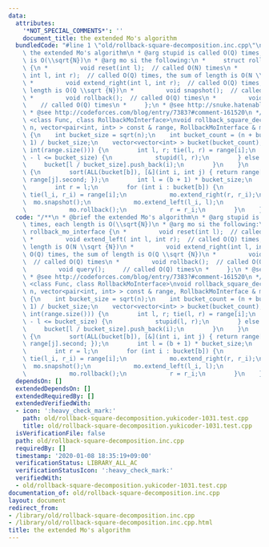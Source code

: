 ```yaml
---
data:
  attributes:
    '*NOT_SPECIAL_COMMENTS*': ''
    document_title: the extended Mo's algorithm
  bundledCode: "#line 1 \"old/rollback-square-decomposition.inc.cpp\"\n/**\n * @brief\
    \ the extended Mo's algorithm\n * @arg stupid is called O(Q) times, each length\
    \ is O(\\sqrt{N})\n * @arg mo si the following:\n *     struct rollback_mo_interface\
    \ {\n *         void reset(int l);  // called O(N) times\n *         void extend_left(\
    \ int l, int r);  // called O(Q) times, the sum of length is O(N \\sqrt {N})\n\
    \ *         void extend_right(int l, int r);  // called O(Q) times, the sum of\
    \ length is O(Q \\sqrt {N})\n *         void snapshot();  // called O(Q) times\n\
    \ *         void rollback();  // called O(Q) times\n *         void query(); \
    \    // called O(Q) times\n *     };\n * @see http://snuke.hatenablog.com/entry/2016/07/01/000000\n\
    \ * @see http://codeforces.com/blog/entry/7383?#comment-161520\n */\ntemplate\
    \ <class Func, class RollbackMoInterface>\nvoid rollback_square_decomposition(int\
    \ n, vector<pair<int, int> > const & range, RollbackMoInterface & mo, Func stupid)\
    \ {\n    int bucket_size = sqrt(n);\n    int bucket_count = (n + bucket_size -\
    \ 1) / bucket_size;\n    vector<vector<int> > bucket(bucket_count);\n    REP (i,\
    \ int(range.size())) {\n        int l, r; tie(l, r) = range[i];\n        if (r\
    \ - l <= bucket_size) {\n            stupid(l, r);\n        } else {\n       \
    \     bucket[l / bucket_size].push_back(i);\n        }\n    }\n    REP (b, bucket_count)\
    \ {\n        sort(ALL(bucket[b]), [&](int i, int j) { return range[i].second <\
    \ range[j].second; });\n        int l = (b + 1) * bucket_size;\n        mo.reset(l);\n\
    \        int r = l;\n        for (int i : bucket[b]) {\n            int l_i, r_i;\
    \ tie(l_i, r_i) = range[i];\n            mo.extend_right(r, r_i);\n          \
    \  mo.snapshot();\n            mo.extend_left(l_i, l);\n            mo.query();\n\
    \            mo.rollback();\n            r = r_i;\n        }\n    }\n}\n"
  code: "/**\n * @brief the extended Mo's algorithm\n * @arg stupid is called O(Q)\
    \ times, each length is O(\\sqrt{N})\n * @arg mo si the following:\n *     struct\
    \ rollback_mo_interface {\n *         void reset(int l);  // called O(N) times\n\
    \ *         void extend_left( int l, int r);  // called O(Q) times, the sum of\
    \ length is O(N \\sqrt {N})\n *         void extend_right(int l, int r);  // called\
    \ O(Q) times, the sum of length is O(Q \\sqrt {N})\n *         void snapshot();\
    \  // called O(Q) times\n *         void rollback();  // called O(Q) times\n *\
    \         void query();     // called O(Q) times\n *     };\n * @see http://snuke.hatenablog.com/entry/2016/07/01/000000\n\
    \ * @see http://codeforces.com/blog/entry/7383?#comment-161520\n */\ntemplate\
    \ <class Func, class RollbackMoInterface>\nvoid rollback_square_decomposition(int\
    \ n, vector<pair<int, int> > const & range, RollbackMoInterface & mo, Func stupid)\
    \ {\n    int bucket_size = sqrt(n);\n    int bucket_count = (n + bucket_size -\
    \ 1) / bucket_size;\n    vector<vector<int> > bucket(bucket_count);\n    REP (i,\
    \ int(range.size())) {\n        int l, r; tie(l, r) = range[i];\n        if (r\
    \ - l <= bucket_size) {\n            stupid(l, r);\n        } else {\n       \
    \     bucket[l / bucket_size].push_back(i);\n        }\n    }\n    REP (b, bucket_count)\
    \ {\n        sort(ALL(bucket[b]), [&](int i, int j) { return range[i].second <\
    \ range[j].second; });\n        int l = (b + 1) * bucket_size;\n        mo.reset(l);\n\
    \        int r = l;\n        for (int i : bucket[b]) {\n            int l_i, r_i;\
    \ tie(l_i, r_i) = range[i];\n            mo.extend_right(r, r_i);\n          \
    \  mo.snapshot();\n            mo.extend_left(l_i, l);\n            mo.query();\n\
    \            mo.rollback();\n            r = r_i;\n        }\n    }\n}\n"
  dependsOn: []
  extendedDependsOn: []
  extendedRequiredBy: []
  extendedVerifiedWith:
  - icon: ':heavy_check_mark:'
    path: old/rollback-square-decomposition.yukicoder-1031.test.cpp
    title: old/rollback-square-decomposition.yukicoder-1031.test.cpp
  isVerificationFile: false
  path: old/rollback-square-decomposition.inc.cpp
  requiredBy: []
  timestamp: '2020-01-08 18:35:19+09:00'
  verificationStatus: LIBRARY_ALL_AC
  verificationStatusIcon: ':heavy_check_mark:'
  verifiedWith:
  - old/rollback-square-decomposition.yukicoder-1031.test.cpp
documentation_of: old/rollback-square-decomposition.inc.cpp
layout: document
redirect_from:
- /library/old/rollback-square-decomposition.inc.cpp
- /library/old/rollback-square-decomposition.inc.cpp.html
title: the extended Mo's algorithm
---
```


